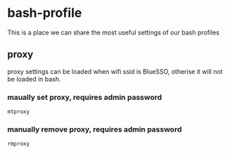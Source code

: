 # bash-profile
This is a place we can share the most useful settings of our bash profiles

## proxy
proxy settings can be loaded when wifi ssid is BlueSSO, otherise it will not be loaded in bash.
### maually set proxy, requires admin password
```
mtproxy
```
### manually remove proxy, requires admin password
```
rmproxy
```
